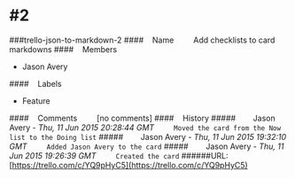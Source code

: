 # #2
###trello-json-to-markdown-2
####&nbsp;&nbsp;&nbsp;&nbsp;Name
&nbsp;&nbsp;&nbsp;&nbsp;&nbsp;&nbsp;&nbsp;&nbsp;Add checklists to card markdowns
####&nbsp;&nbsp;&nbsp;&nbsp;Members
* Jason Avery

####&nbsp;&nbsp;&nbsp;&nbsp;Labels
* Feature

####&nbsp;&nbsp;&nbsp;&nbsp;Comments
&nbsp;&nbsp;&nbsp;&nbsp;&nbsp;&nbsp;&nbsp;&nbsp;[no comments]
####&nbsp;&nbsp;&nbsp;&nbsp;History
#####&nbsp;&nbsp;&nbsp;&nbsp;&nbsp;&nbsp;&nbsp;&nbsp;Jason Avery - *Thu, 11 Jun 2015 20:28:44 GMT*
&nbsp;&nbsp;&nbsp;&nbsp;&nbsp;&nbsp;&nbsp;&nbsp;`
Moved the card from the Now list to the Doing list
`
#####&nbsp;&nbsp;&nbsp;&nbsp;&nbsp;&nbsp;&nbsp;&nbsp;Jason Avery - *Thu, 11 Jun 2015 19:32:10 GMT*
&nbsp;&nbsp;&nbsp;&nbsp;&nbsp;&nbsp;&nbsp;&nbsp;`
Added Jason Avery to the card
`
#####&nbsp;&nbsp;&nbsp;&nbsp;&nbsp;&nbsp;&nbsp;&nbsp;Jason Avery - *Thu, 11 Jun 2015 19:26:39 GMT*
&nbsp;&nbsp;&nbsp;&nbsp;&nbsp;&nbsp;&nbsp;&nbsp;`
Created the card
`
######URL: [https://trello.com/c/YQ9pHyC5](https://trello.com/c/YQ9pHyC5)
